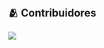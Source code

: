 ## 🫂 Contribuidores

<a href="https://github.com/alozdev/portfolio/graphs/contributors">
  <img src="https://contrib.rocks/image?repo=alozdev/portfolio" />
</a>

<p></p>
